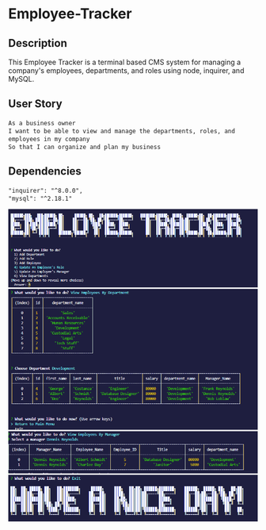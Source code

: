 # Employee-Tracker

## Description 
This Employee Tracker is a terminal based CMS system for managing a company's employees, departments, and roles using node, inquirer, and MySQL.

## User Story 
```
As a business owner
I want to be able to view and manage the departments, roles, and employees in my company
So that I can organize and plan my business
```
## Dependencies
    "inquirer": "^8.0.0",
    "mysql": "^2.18.1"

![Start Screen](./Images/Ascii.PNG?raw=true "Employee Tracker")
![Department](./Images/Department.PNG?raw=true "View Employees by Department")
![Manager](./Images/Manager.PNG?raw=true "View Employees By Manager")
![Exit](./Images/exitAscii.PNG?raw=true "Exit Screen")
